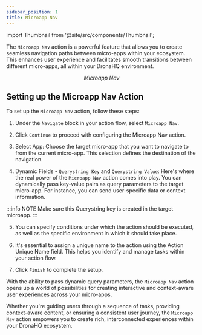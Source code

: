 ```yaml
---
sidebar_position: 1
title: Microapp Nav
---
```


import Thumbnail from '@site/src/components/Thumbnail';


The `Microapp Nav` action is a powerful feature that allows you to create seamless navigation paths between micro-apps within your ecosystem. This enhances user experience and facilitates smooth transitions between different micro-apps, all within your DronaHQ environment.

<figure>
  <Thumbnail src="/img/reference/actionflow-blocks/microappnav/microappnav.png" alt="Microapp Nav" />
  <figcaption align='center'><i>Microapp Nav</i></figcaption>
</figure>

## Setting up the Microapp Nav Action

To set up the `Microapp Nav` action, follow these steps:

1. Under the `Navigate` block in your action flow, select `Microapp Nav`.

2. Click `Continue` to proceed with configuring the Microapp Nav action.

3. Select App: Choose the target micro-app that you want to navigate to from the current micro-app. This selection defines the destination of the navigation.

4. Dynamic Fields - `Querystring Key` and `Querystring Value`: Here's where the real power of the `Microapp Nav` action comes into play. You can dynamically pass key-value pairs as query parameters to the target micro-app. For instance, you can send user-specific data or context information.

:::info NOTE
Make sure this Querystring key is created in the target microapp.
:::

5. You can specify conditions under which the action should be executed, as well as the specific environment in which it should take place.

6. It's essential to assign a unique name to the action using the Action Unique Name field. This helps you identify and manage tasks within your action flow.

7. Click `Finish` to complete the setup.

With the ability to pass dynamic query parameters, the `Microapp Nav` action opens up a world of possibilities for creating interactive and context-aware user experiences across your micro-apps.

<figure>
  <Thumbnail src="/img/reference/actionflow-blocks/microappnav/feild.png" alt="Microapp Nav" />
</figure>

Whether you're guiding users through a sequence of tasks, providing context-aware content, or ensuring a consistent user journey, the `Microapp Nav` action empowers you to create rich, interconnected experiences within your DronaHQ ecosystem.
